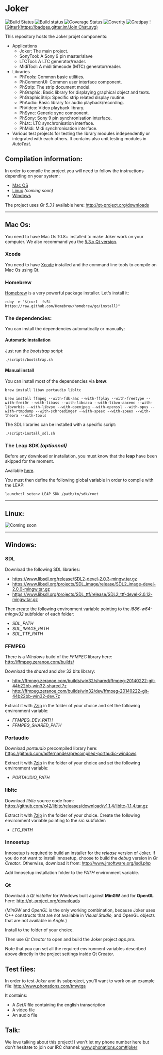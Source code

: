 Joker
=====

[![Build Status](https://travis-ci.org/Phonations/Joker.svg?branch=master)](https://travis-ci.org/Phonations/Joker) [![Build status](https://ci.appveyor.com/api/projects/status/32r7s2skrgm9ubva/branch/master?svg=true)](https://ci.appveyor.com/project/MartinDelille/Joker/branch/master) [![Coverage Status](https://coveralls.io/repos/Phonations/Joker/badge.svg?branch=master)](https://coveralls.io/r/Phonations/Joker?branch=master) [![Coverity](https://img.shields.io/coverity/scan/3341.svg)](https://scan.coverity.com/projects/phonations-joker) [![Gratipay](https://img.shields.io/gratipay/MartinDelille.svg)](https://gratipay.com/MartinDelille) [![Gitter](https://badges.gitter.im/Join Chat.svg)](https://gitter.im/Phonations/Joker?utm_source=badge&utm_medium=badge&utm_campaign=pr-badge&utm_content=badge)

This repository hosts the Joker projet components:

* Applications
  * Joker: The main project.
  * SonyTool: A Sony 9 pin master/slave
  * LTCTool: A LTC generator/reader.
  * MidiTool: A midi timecode (MTC) generator/reader.
* Libraries
  * PhTools: Common basic utilities.
  * PhCommonUI: Common user interface component.
  * PhStrip: The strip document model.
  * PhGraphic: Basic library for displaying graphical object and texts.
  * PhGraphicStrip: Specific strip related display routine.
  * PhAudio: Basic library for audio playback/recording.
  * PhVideo: Video playback library.
  * PhSync: Generic sync component.
  * PhSony: Sony 9 pin synchronisation interface.
  * PhLtc: LTC synchronisation interface.
  * PhMidi: Midi synchronisation interface.
* Various test projects for testing the library modules independently or integrated with each others. It contains also unit testing modules in *AutoTest*.

Compilation information:
------------------------

In order to compile the  project you will need to follow the instructions depending on your system:

* [Mac OS](#mac)
* [Linux](#linux) _(coming soon)_
* [Windows](#windows)

The project uses *Qt 5.3.1* available here: http://qt-project.org/downloads

***


## <a name="mac"></a> Mac Os:

You need to have Mac Os 10.8+ installed to make Joker work on your computer. We also recommand you the [5.3.x Qt version](http://download.qt-project.org/official_releases/online_installers/qt-opensource-mac-x64-1.5.0-1-online.dmg).

### Xcode

You need to have [Xcode](https://developer.apple.com/xcode/) installed and the command line tools to compile on Mac Os using Qt.

### Homebrew

[Homebrew](http://brew.sh/) is a very powerful package installer. Let's install it:

    ruby -e "$(curl -fsSL https://raw.github.com/Homebrew/homebrew/go/install)"

### The dependencies:

You can install the dependencies automatically or manually:

#### Automatic installation

Just run the *bootstrap* script:

    ./scripts/bootstrap.sh

#### Manual install

You can install most of the dependencies via __brew__:

    brew install libav portaudio libltc

    brew install ffmpeg --with-fdk-aac --with-ffplay --with-freetype --with-frei0r --with-libass --with-libcaca --with-libvo-aacenc --with-libvorbis --with-libvpx --with-openjpeg --with-openssl --with-opus --with-rtmpdump --with-schroedinger --with-speex --with-speex --with-theora --with-tools
    
The SDL libraries can be installed with a specific script:

    ./script/install_sdl.sh

### The Leap SDK _(optionnal)_

Before any download or installation, you must know that the **leap** have been skipped for the moment.

Available [here](https://developer.leapmotion.com).

You must then define the following global variable in order to compile with the LEAP:

    launchctl setenv LEAP_SDK /path/to/sdk/root


***
## <a name="linux"></a> Linux:

![Coming soon](http://openclipart.org/image/300px/svg_to_png/118519/Red_Coming_Soon_Stamp.png)

***
## <a name="windows"></a> Windows:

### SDL

Download the following SDL libraries:

* https://www.libsdl.org/release/SDL2-devel-2.0.3-mingw.tar.gz
* https://www.libsdl.org/projects/SDL_image/release/SDL2_image-devel-2.0.0-mingw.tar.gz
* https://www.libsdl.org/projects/SDL_ttf/release/SDL2_ttf-devel-2.0.12-mingw.tar.gz

Then create the following environment variable pointing to the *i686-w64-mingw32* subfolder of each folder:

* *SDL_PATH*
* *SDL_IMAGE_PATH*
* *SDL_TTF_PATH*

### FFMPEG

There is a *Windows* build of the *FFMPEG* library here: http://ffmpeg.zeranoe.com/builds/

Download the *shared* and *dev* 32 bits library:

* http://ffmpeg.zeranoe.com/builds/win32/shared/ffmpeg-20140222-git-44b22bb-win32-shared.7z
* http://ffmpeg.zeranoe.com/builds/win32/dev/ffmpeg-20140222-git-44b22bb-win32-dev.7z

Extract it with [7zip](http://www.7-zip.org/) in the folder of your choice and set the following environment variable:

* *FFMPEG_DEV_PATH*
* *FFMPEG_SHARED_PATH*

### Portaudio

Download *portaudio* precompiled library here: https://github.com/adfernandes/precompiled-portaudio-windows

Extract it with [7zip](http://www.7-zip.org/) in the folder of your choice and set the following environment variable:

* *PORTAUDIO_PATH*

### libltc

Download *libltc* source code from: https://github.com/x42/libltc/releases/download/v1.1.4/libltc-1.1.4.tar.gz

Extract it with [7zip](http://www.7-zip.org/) in the folder of your choice. Create the following environment variable pointing to the *src* subfolder:

* *LTC_PATH*

### Innosetup

Innosetup is required to build an installer for the *release* version of Joker. If you do not want to install Innosetup, choose to build the *debug* version in *Qt Creator*. Otherwise, download it from: http://www.jrsoftware.org/isdl.php

Add Innosetup installation folder to the *PATH* environment variable.

### Qt

Download a *Qt installer* for Windows built against **MinGW** and for **OpenGL** here: http://qt-project.org/downloads

(*MinGW* and *OpenGL* is the only working combination, because Joker uses C++ constructs that are not available in *Visual Studio*, and OpenGL objects that are not available in *Angle*.)

Install to the folder of your choice.

Then use *Qt Creator* to open and build the Joker project *app.pro*.

Note that you can set all the required environment variables described above directly in the project settings inside Qt Creator.

Test files:
------------

In order to test *Joker* and its subproject, you'll want to work on an example file: http://www.phonations.com/tmwtga

It contains:

* A *DetX* file containing the english transcription
* A video file
* An audio file

Talk:
-----

We love talking about this project! I won't let my phone number here but don't hesitate to join our IRC channel: www.phonations.com#joker

